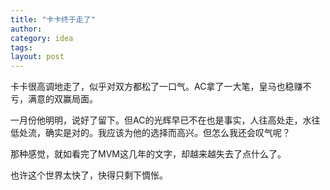 ```yaml
---
title: "卡卡终于走了"
author:
category: idea
tags: 
layout: post
---
```

卡卡很高调地走了，似乎对双方都松了一口气。AC拿了一大笔，皇马也稳赚不亏，满意的双赢局面。

一月份他明明，说好了留下。但AC的光辉早已不在也是事实，人往高处走，水往低处流，确实是对的。我应该为他的选择而高兴。但怎么我还会叹气呢？

那种感觉，就如看完了MVM这几年的文字，却越来越失去了点什么了。

也许这个世界太快了，快得只剩下惆怅。

